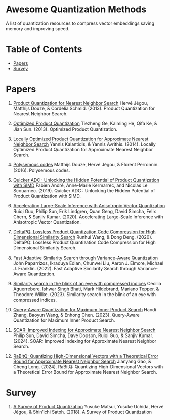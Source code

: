 # Awesome Quantization Methods
A list of quantization resources to compress vector embeddings saving memory and improving speed.

# Table of Contents
- [Papers](#papers)
- [Survey](#survey)

# Papers

1. [Product Quantization for Nearest Neighbor Search](https://inria.hal.science/inria-00514462v2/document)
Hervé Jégou, Matthijs Douze, & Cordelia Schmid. (2013). Product Quantization for Nearest Neighbor Search.

2. [Optimized Product Quantization](https://www.microsoft.com/en-us/research/wp-content/uploads/2013/11/pami13opq.pdf)
Tiezheng Ge, Kaiming He, Qifa Ke, & Jian Sun. (2013). Optimized Product Quantization.

3. [Locally Optimized Product Quantization for Approximate Nearest Neighbor Search](https://openaccess.thecvf.com/content_cvpr_2014/papers/Kalantidis_Locally_Optimized_Product_2014_CVPR_paper.pdf)
Yannis Kalantidis, & Yannis Avrithis. (2014). Locally Optimized Product Quantization for Approximate Nearest Neighbor Search.

4. [Polysemous codes](https://arxiv.org/pdf/1609.01882)
Matthijs Douze, Hervé Jégou, & Florent Perronnin. (2016). Polysemous codes.

5. [Quicker ADC : Unlocking the Hidden Potential of Product Quantization with SIMD](https://arxiv.org/pdf/1812.09162)
Fabien André, Anne-Marie Kermarrec, and Nicolas Le Scouarnec. (2019). Quicker ADC : Unlocking the Hidden Potential of Product Quantization with SIMD.

6. [Accelerating Large-Scale Inference with Anisotropic Vector Quantization](https://arxiv.org/pdf/1908.10396)
Ruiqi Guo, Philip Sun, Erik Lindgren, Quan Geng, David Simcha, Felix Chern, & Sanjiv Kumar. (2020). Accelerating Large-Scale Inference with Anisotropic Vector Quantization.

7. [DeltaPQ: Lossless Product Quantization Code Compression for High Dimensional Similarity Search](https://people.cs.rutgers.edu/~dd903/assets/papers/vldb20.pdf)
Runhui Wang, & Dong Deng. (2020). DeltaPQ: Lossless Product Quantization Code Compression for High Dimensional Similarity Search.

8. [Fast Adaptive Similarity Search through Variance-Aware Quantization](https://www.paparrizos.org/papers/PaparrizosICDE22.pdf)
John Paparrizos, Ikraduya Edian, Chunwei Liu, Aaron J. Elmore, Michael J. Franklin. (2022). Fast Adaptive Similarity Search through Variance-Aware Quantization.

9. [Similarity search in the blink of an eye with compressed indices](https://arxiv.org/pdf/2304.04759)
Cecilia Aguerrebere, Ishwar Singh Bhati, Mark Hildebrand, Mariano Tepper, & Theodore Willke. (2023). Similarity search in the blink of an eye with compressed indices.

10. [Query-Aware Quantization for Maximum Inner Product Search](https://ojs.aaai.org/index.php/AAAI/article/view/25613)
Haodi Zhang, Baoyun Wang, & Enhong Chen. (2023). Query-Aware Quantization for Maximum Inner Product Search.

11. [SOAR: Improved Indexing for Approximate Nearest Neighbor Search](https://arxiv.org/pdf/2404.00774)
Philip Sun, David Simcha, Dave Dopson, Ruiqi Guo, & Sanjiv Kumar. (2024). SOAR: Improved Indexing for Approximate Nearest Neighbor Search.

12. [RaBitQ: Quantizing High-Dimensional Vectors with a Theoretical Error Bound for Approximate Nearest Neighbor Search](https://arxiv.org/pdf/2405.12497)
Jianyang Gao, & Cheng Long. (2024). RaBitQ: Quantizing High-Dimensional Vectors with a Theoretical Error Bound for Approximate Nearest Neighbor Search.


# Survey

1. [A Survey of Product Quantization](https://www.jstage.jst.go.jp/article/mta/6/1/6_2/_pdf)
Yusuke Matsui, Yusuke Uchida, Hervé Jégou, & Shin’ichi Satoh. (2018). A Survey of Product Quantization